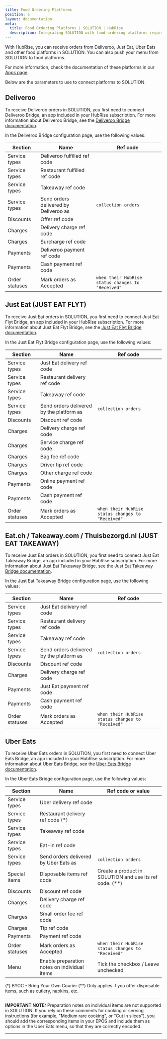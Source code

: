 ```yaml
---
title: Food Ordering Platforms
position: 6
layout: documentation
meta:
  title: Food Ordering Platforms | SOLUTION | HubRise
  description: Integrating SOLUTION with food ordering platforms requires you to specify particular ref codes in the configuration page of the delivery platform bridge.
---
```


With HubRise, you can receive orders from Deliveroo, Just Eat, Uber Eats and other food platforms in SOLUTION. You can also push your menu from SOLUTION to food platforms.

For more information, check the documentation of these platforms in our [Apps page](/apps/food-ordering-platforms).

Below are the parameters to use to connect platforms to SOLUTION.

## Deliveroo

To receive Deliveroo orders in SOLUTION, you first need to connect Deliveroo Bridge, an app included in your HubRise subscription. For more information about Deliveroo Bridge, see the [Deliveroo Bridge documentation](/apps/deliveroo).

In the Deliveroo Bridge configuration page, use the following values:

| Section        | Name                                  | Ref code                                          |
| -------------- | ------------------------------------- | ------------------------------------------------- |
| Service types  | Deliveroo fulfilled ref code          |                                                   |
| Service types  | Restaurant fulfilled ref code         |                                                   |
| Service types  | Takeaway ref code                     |                                                   |
| Service types  | Send orders delivered by Deliveroo as | `collection orders`                               |
| Discounts      | Offer ref code                        |                                                   |
| Charges        | Delivery charge ref code              |                                                   |
| Charges        | Surcharge ref code                    |                                                   |
| Payments       | Deliveroo payment ref code            |                                                   |
| Payments       | Cash payment ref code                 |                                                   |
| Order statuses | Mark orders as Accepted               | `when their HubRise status changes to "Received"` |

## Just Eat (JUST EAT FLYT)

To receive Just Eat orders in SOLUTION, you first need to connect Just Eat Flyt Bridge, an app included in your HubRise subscription. For more information about Just Eat Flyt Bridge, see the [Just Eat Flyt Bridge documentation](/apps/just-eat-flyt).

In the Just Eat Flyt Bridge configuration page, use the following values:

| Section        | Name                                     | Ref code                                          |
| -------------- | ---------------------------------------- | ------------------------------------------------- |
| Service types  | Just Eat delivery ref code               |                                                   |
| Service types  | Restaurant delivery ref code             |                                                   |
| Service types  | Takeaway ref code                        |                                                   |
| Service types  | Send orders delivered by the platform as | `collection orders`                               |
| Discounts      | Discount ref code                        |                                                   |
| Charges        | Delivery charge ref code                 |                                                   |
| Charges        | Service charge ref code                  |                                                   |
| Charges        | Bag fee ref code                         |                                                   |
| Charges        | Driver tip ref code                      |                                                   |
| Charges        | Other charge ref code                    |                                                   |
| Payments       | Online payment ref code                  |                                                   |
| Payments       | Cash payment ref code                    |                                                   |
| Order statuses | Mark orders as Accepted                  | `when their HubRise status changes to "Received"` |

## Eat.ch / Takeaway.com / Thuisbezorgd.nl (JUST EAT TAKEAWAY)

To receive Just Eat orders in SOLUTION, you first need to connect Just Eat Takeaway Bridge, an app included in your HubRise subscription. For more information about Just Eat Takeaway Bridge, see the [Just Eat Takeaway Bridge documentation](/apps/just-eat-takeaway).

In the Just Eat Takeaway Bridge configuration page, use the following values:

| Section        | Name                                     | Ref code                                          |
| -------------- | ---------------------------------------- | ------------------------------------------------- |
| Service types  | Just Eat delivery ref code               |                                                   |
| Service types  | Restaurant delivery ref code             |                                                   |
| Service types  | Takeaway ref code                        |                                                   |
| Service types  | Send orders delivered by the platform as | `collection orders`                               |
| Discounts      | Discount ref code                        |                                                   |
| Charges        | Delivery charge ref code                 |                                                   |
| Payments       | Just Eat payment ref code                |                                                   |
| Payments       | Cash payment ref code                    |                                                   |
| Order statuses | Mark orders as Accepted                  | `when their HubRise status changes to "Received"` |

## Uber Eats

To receive Uber Eats orders in SOLUTION, you first need to connect Uber Eats Bridge, an app included in your HubRise subscription. For more information about Uber Eats Bridge, see the [Uber Eats Bridge documentation](/apps/uber-eats).

In the Uber Eats Bridge configuration page, use the following values:

| Section        | Name                                         | Ref code or value                                         |
| -------------- | -------------------------------------------- | --------------------------------------------------------- |
| Service types  | Uber delivery ref code                       |                                                           |
| Service types  | Restaurant delivery ref code (\*)            |                                                           |
| Service types  | Takeaway ref code                            |                                                           |
| Service types  | Eat-in ref code                              |                                                           |
| Service types  | Send orders delivered by Uber Eats as        | `collection orders`                                       |
| Special items  | Disposable items ref code                    | Create a product in SOLUTION and use its ref code. (\*\*) |
| Discounts      | Discount ref code                            |                                                           |
| Charges        | Delivery charge ref code                     |                                                           |
| Charges        | Small order fee ref code                     |                                                           |
| Charges        | Tip ref code                                 |                                                           |
| Payments       | Payment ref code                             |                                                           |
| Order statuses | Mark orders as Accepted                      | `when their HubRise status changes to "Received"`         |
| Menu           | Enable preparation notes on individual items | Tick the checkbox / Leave unchecked                       |

(\*) BYOC - Bring Your Own Courier
(\*\*) Only applies if you offer disposable items, such as cutlery, napkins, etc.

---

**IMPORTANT NOTE:** Preparation notes on individual items are not supported in SOLUTION. If you rely on these comments for cooking or serving instructions (for example, "Medium rare cooking", or "Cut in slices"), you should add the corresponding items in your EPOS and include them as options in the Uber Eats menu, so that they are correctly encoded.

---
